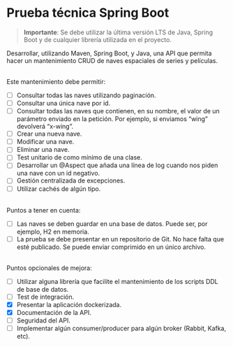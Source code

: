 # Prueba técnica Spring Boot

> **Importante**:
> Se debe utilizar la última versión LTS de Java, Spring Boot y de cualquier librería utilizada en el proyecto.

Desarrollar, utilizando Maven, Spring Boot, y Java, una API que permita hacer un mantenimiento CRUD
de naves espaciales de series y películas.
  
\
Este mantenimiento debe permitir:

*[ ] Consultar todas las naves utilizando paginación.
*[ ] Consultar una única nave por id.
*[ ] Consultar todas las naves que contienen, en su nombre, el valor de un parámetro enviado en la petición. Por ejemplo, si enviamos “wing” devolverá “x-wing”.
*[ ] Crear una nueva nave.
*[ ] Modificar una nave.
*[ ] Eliminar una nave.
*[ ] Test unitario de como mínimo de una clase.
*[ ] Desarrollar un @Aspect que añada una línea de log cuando nos piden una nave con un id negativo.
*[ ] Gestión centralizada de excepciones.
*[ ] Utilizar cachés de algún tipo.

\
Puntos a tener en cuenta:
*[ ] Las naves se deben guardar en una base de datos. Puede ser, por ejemplo, H2 en memoria.
*[ ] La prueba se debe presentar en un repositorio de Git. No hace falta que esté publicado. Se puede enviar comprimido en un único archivo.
  
\
Puntos opcionales de mejora:
*[ ] Utilizar alguna librería que facilite el mantenimiento de los scripts DDL de base de datos.
*[ ] Test de integración.
*[x] Presentar la aplicación dockerizada.
*[x] Documentación de la API.
*[ ] Seguridad del API.
*[ ] Implementar algún consumer/producer para algún broker (Rabbit, Kafka, etc).
